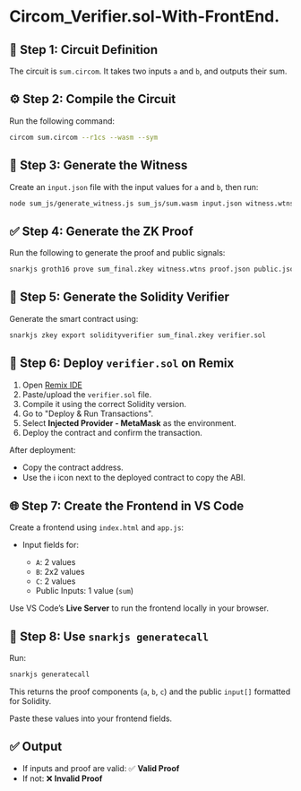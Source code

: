 # Circom_Verifier.sol-With-FrontEnd.



## 🧮 Step 1: Circuit Definition

The circuit is `sum.circom`. It takes two inputs `a` and `b`, and outputs their sum.



## ⚙️ Step 2: Compile the Circuit

Run the following command:

```bash
circom sum.circom --r1cs --wasm --sym
```



## 🧾 Step 3: Generate the Witness

Create an `input.json` file with the input values for `a` and `b`, then run:

```bash
node sum_js/generate_witness.js sum_js/sum.wasm input.json witness.wtns
```



## ✅ Step 4: Generate the ZK Proof

Run the following to generate the proof and public signals:

```bash
snarkjs groth16 prove sum_final.zkey witness.wtns proof.json public.json
```


## 🧾 Step 5: Generate the Solidity Verifier

Generate the smart contract using:

```bash
snarkjs zkey export solidityverifier sum_final.zkey verifier.sol
```


## 🚀 Step 6: Deploy `verifier.sol` on Remix

1. Open [Remix IDE](https://remix.ethereum.org)
2. Paste/upload the `verifier.sol` file.
3. Compile it using the correct Solidity version.
4. Go to "Deploy & Run Transactions".
5. Select **Injected Provider - MetaMask** as the environment.
6. Deploy the contract and confirm the transaction.

After deployment:

* Copy the contract address.
* Use the ℹ️ icon next to the deployed contract to copy the ABI.



## 🌐 Step 7: Create the Frontend in VS Code

Create a frontend using `index.html` and `app.js`:

* Input fields for:

  * `A`: 2 values
  * `B`: 2x2 values
  * `C`: 2 values
  * Public Inputs: 1 value (`sum`)

Use VS Code’s **Live Server** to run the frontend locally in your browser.



## 🔐 Step 8: Use `snarkjs generatecall`

Run:

```bash
snarkjs generatecall
```

This returns the proof components (`a`, `b`, `c`) and the public `input[]` formatted for Solidity.

Paste these values into your frontend fields.



## ✅ Output

* If inputs and proof are valid: ✅ **Valid Proof**
* If not: ❌ **Invalid Proof**



